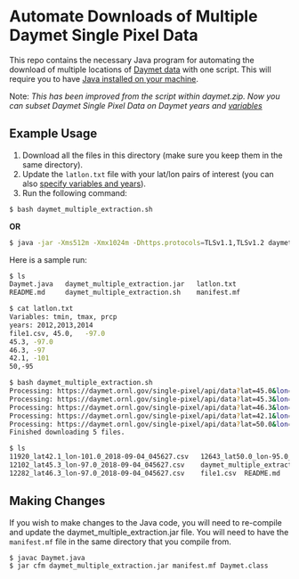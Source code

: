 # Automate Downloads of Multiple Daymet Single Pixel Data
This repo contains the necessary Java program for automating the download of multiple locations of [Daymet data](https://daymet.ornl.gov/single-pixel/) with one script. This will require you to have [Java installed on your machine](http://www.oracle.com/technetwork/java/javase/downloads/index.html).

Note:
*This has been improved from the script within daymet.zip. Now you can subset Daymet Single Pixel Data on Daymet years and [variables](https://github.com/ornldaac/daymet-single-pixel-batch#daymet-variables)*

## Example Usage
1. Download all the files in this directory (make sure you keep them in the same directory).
2. Update the `latlon.txt` file with your lat/lon pairs of interest (you can also [specify variables and years](https://github.com/ornldaac/daymet-single-pixel-batch#sample-text-files)).
3. Run the following command:
```bash
$ bash daymet_multiple_extraction.sh
```
**OR**

```bash
$ java -jar -Xms512m -Xmx1024m -Dhttps.protocols=TLSv1.1,TLSv1.2 daymet_multiple_extraction.jar latlon.txt
```

Here is a sample run:
```bash
$ ls
Daymet.java   daymet_multiple_extraction.jar   latlon.txt
README.md     daymet_multiple_extraction.sh    manifest.mf

$ cat latlon.txt
Variables: tmin, tmax, prcp
years: 2012,2013,2014
file1.csv, 45.0,   -97.0
45.3, -97.0
46.3, -97
42.1, -101
50,-95

$ bash daymet_multiple_extraction.sh
Processing: https://daymet.ornl.gov/single-pixel/api/data?lat=45.0&lon=-97.0&measuredParams=tmin,tmax,prcp&year=2012,2013,2014
Processing: https://daymet.ornl.gov/single-pixel/api/data?lat=45.3&lon=-97.0&measuredParams=tmin,tmax,prcp&year=2012,2013,2014
Processing: https://daymet.ornl.gov/single-pixel/api/data?lat=46.3&lon=-97.0&measuredParams=tmin,tmax,prcp&year=2012,2013,2014
Processing: https://daymet.ornl.gov/single-pixel/api/data?lat=42.1&lon=-101.0&measuredParams=tmin,tmax,prcp&year=2012,2013,2014
Processing: https://daymet.ornl.gov/single-pixel/api/data?lat=50.0&lon=-95.0&measuredParams=tmin,tmax,prcp&year=2012,2013,2014
Finished downloading 5 files.

$ ls
11920_lat42.1_lon-101.0_2018-09-04_045627.csv	12643_lat50.0_lon-95.0_2018-09-04_045627.csv	latlon.txt
12102_lat45.3_lon-97.0_2018-09-04_045627.csv	daymet_multiple_extraction.jar
12282_lat46.3_lon-97.0_2018-09-04_045627.csv	file1.csv  README.md
```

## Making Changes
If you wish to make changes to the Java code, you will need to re-compile and update the daymet_multiple_extraction.jar file. You will need to have the `manifest.mf` file in the same directory that you compile from.

```bash
$ javac Daymet.java
$ jar cfm daymet_multiple_extraction.jar manifest.mf Daymet.class
```
